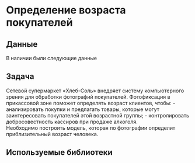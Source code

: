# Определение возраста покупателей

## Данные
В наличии были следующие данные

## Задача
Сетевой супермаркет «Хлеб-Соль» внедряет систему компьютерного зрения для обработки фотографий покупателей. Фотофиксация в прикассовой зоне поможет определять возраст клиентов, чтобы:
    - анализировать покупки и предлагать товары, которые могут заинтересовать покупателей этой возрастной группы;
    - контролировать добросовестность кассиров при продаже алкоголя.    
Необходимо построить модель, которая по фотографии определит приблизительный возраст человека.

## Используемые библиотеки

